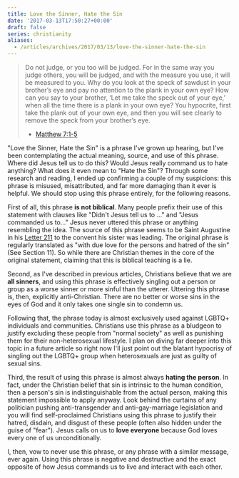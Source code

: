 ```yaml
---
title: Love the Sinner, Hate the Sin
date: '2017-03-13T17:50:27+00:00'
draft: false
series: christianity
aliases:
  - /articles/archives/2017/03/13/love-the-sinner-hate-the-sin
---
```

> Do not judge, or you too will be judged. For in the same way you judge others, you will be judged, and with the measure you use, it will be measured to you. Why do you look at the speck of sawdust in your brother’s eye and pay no attention to the plank in your own eye? How can you say to your brother, ‘Let me take the speck out of your eye,’ when all the time there is a plank in your own eye? You hypocrite, first take the plank out of your own eye, and then you will see clearly to remove the speck from your brother’s eye.
> - [Matthew 7:1-5](https://www.biblegateway.com/passage/?search=Matthew+7&version=NIV)

"Love the Sinner, Hate the Sin" is a phrase I've grown up hearing, but I've been contemplating the actual meaning, source, and use of this phrase. Where did Jesus tell us to do this? Would Jesus really command us to hate anything? What does it even mean to "Hate the Sin"? Through some research and reading, I ended up confirming a couple of my suspicions: this phrase is misused, misattributed, and far more damaging than it ever is helpful. We should stop using this phrase entirely, for the following reasons.

First of all, this phrase **is not biblical**. Many people prefix their use of this statement with clauses like "Didn't Jesus tell us to ..." and "Jesus commanded us to..." Jesus never uttered this phrase or anything resembling the idea. The source of this phrase seems to be Saint Augustine in his [Letter 211](http://www.newadvent.org/fathers/1102211.htm)  to the convent his sister was leading. The original phrase is regularly translated as "with due love for the persons and hatred of the sin" (See Section 11). So while there are Christian themes in the core of the original statement, claiming that this is biblical teaching is a lie.

Second, as I've described in previous articles, Christians believe that we are **all sinners**, and using this phrase is effectively singling out a person or group as a worse sinner or more sinful than the utterer. Uttering this phrase is, then, explicitly anti-Christian. There are no better or worse sins in the eyes of God and it only takes one single sin to condemn us.

Following that, the phrase today is almost exclusively used against LGBTQ+ individuals and communities. Christians use this phrase as a bludgeon to justify excluding these people from "normal society" as well as punishing them for their non-heterosexual lifestyle. I plan on diving far deeper into this topic in a future article so right now I'll just point out the blatant hypocrisy of singling out the LGBTQ+ group when heterosexuals are just as guilty of sexual sins.

Third, the result of using this phrase is almost always **hating the person**. In fact, under the Christian belief that sin is intrinsic to the human condition, then a person's sin is indistinguishable from the actual person, making this statement impossible to apply anyway. Look behind the curtains of any politician pushing anti-transgender and anti-gay-marriage legislation and you will find self-proclaimed Christians using this phrase to justify their hatred, disdain, and disgust of these people (often also hidden under the guise of "fear"). Jesus calls on us to **love everyone** because God loves every one of us unconditionally.

I, then, vow to never use this phrase, or any phrase with a similar message, ever again. Using this phrase is negative and destructive and the exact opposite of how Jesus commands us to live and interact with each other.

